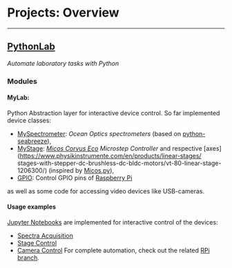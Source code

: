 # Projects: Overview
---
## [PythonLab](https://tobiasnils.github.io/PythonLab)
*Automate laboratory tasks with Python*
### Modules
#### MyLab: 
Python Abstraction layer for interactive device control. 
So far implemented device classes:

 - [MySpectrometer](): *Ocean Optics spectrometers* (based on 
[python-seabreeze](https://github.com/ap--/python-seabreeze)), 
- [MyStage](): *[Micos Corvus Eco](http://micosusa.com/old/Con_o_02.html) Microstep Controller* and 
respective [axes](https://www.physikinstrumente.com/en/products/linear-stages/
stages-with-stepper-dc-brushless-dc-bldc-motors/vt-80-linear-stage-1206300/) 
(inspired by [Micos.py](https://gist.github.com/pklaus/3955382)),
- [GPIO](): Control GPIO pins of [Raspberry Pi]()

as well as some code for accessing video devices like USB-cameras. 

#### Usage examples
[Jupyter Notebooks]() are implemented for interactive control of the devices: 
- [Spectra Acquisition]()
- [Stage Control]()
- [Camera Control]()
For complete automation, check out the related [RPi branch](). 


